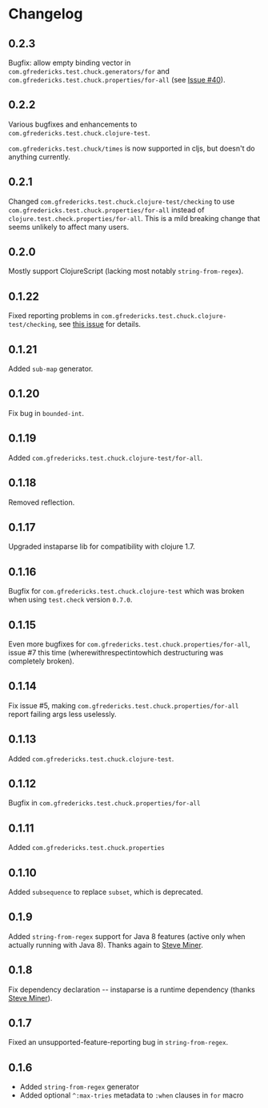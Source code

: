 # Changelog

## 0.2.3

Bugfix: allow empty binding vector in
`com.gfredericks.test.chuck.generators/for` and
`com.gfredericks.test.chuck.properties/for-all` (see
[Issue #40](https://github.com/gfredericks/test.chuck/issues/40)).

## 0.2.2

Various bugfixes and enhancements to
`com.gfredericks.test.chuck.clojure-test`.

`com.gfredericks.test.chuck/times` is now supported in cljs, but
doesn't do anything currently.

## 0.2.1

Changed `com.gfredericks.test.chuck.clojure-test/checking` to use
`com.gfredericks.test.chuck.properties/for-all` instead of
`clojure.test.check.properties/for-all`. This is a mild breaking
change that seems unlikely to affect many users.

## 0.2.0

Mostly support ClojureScript (lacking most notably
`string-from-regex`).

## 0.1.22

Fixed reporting problems in
`com.gfredericks.test.chuck.clojure-test/checking`, see
[this issue](https://github.com/gfredericks/test.chuck/issues/17) for
details.

## 0.1.21

Added `sub-map` generator.

## 0.1.20

Fix bug in `bounded-int`.

## 0.1.19

Added `com.gfredericks.test.chuck.clojure-test/for-all`.

## 0.1.18

Removed reflection.

## 0.1.17

Upgraded instaparse lib for compatibility with clojure 1.7.

## 0.1.16

Bugfix for `com.gfredericks.test.chuck.clojure-test` which was broken
when using `test.check` version `0.7.0`.

## 0.1.15

Even more bugfixes for
`com.gfredericks.test.chuck.properties/for-all`, issue #7 this time
(wherewithrespectintowhich destructuring was completely broken).

## 0.1.14

Fix issue #5, making `com.gfredericks.test.chuck.properties/for-all`
report failing args less uselessly.

## 0.1.13

Added `com.gfredericks.test.chuck.clojure-test`.

## 0.1.12

Bugfix in `com.gfredericks.test.chuck.properties/for-all`

## 0.1.11

Added `com.gfredericks.test.chuck.properties`

## 0.1.10

Added `subsequence` to replace `subset`, which is deprecated.

## 0.1.9

Added `string-from-regex` support for Java 8 features (active only
when actually running with Java 8). Thanks again to
[Steve Miner](https://github.com/miner).

## 0.1.8

Fix dependency declaration -- instaparse is a runtime dependency
(thanks [Steve Miner](https://github.com/miner)).

## 0.1.7

Fixed an unsupported-feature-reporting bug in `string-from-regex`.

## 0.1.6

- Added `string-from-regex` generator
- Added optional `^:max-tries` metadata to `:when` clauses in `for` macro
